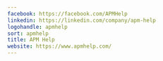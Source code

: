 ```yaml
---
facebook: https://facebook.com/APMHelp
linkedin: https://linkedin.com/company/apm-help
logohandle: apmhelp
sort: apmhelp
title: APM Help
website: https://www.apmhelp.com/
---
```

